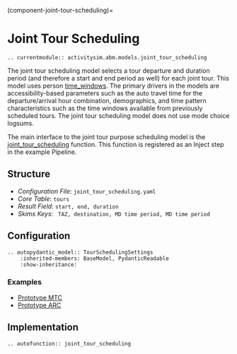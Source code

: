 (component-joint-tour-scheduling)=
# Joint Tour Scheduling

```{eval-rst}
.. currentmodule:: activitysim.abm.models.joint_tour_scheduling
```

The joint tour scheduling model selects a tour departure and duration period (and therefore a start and end
period as well) for each joint tour.  This model uses person [time_windows](time_windows). The primary drivers in the
models are accessibility-based parameters such
as the auto travel time for the departure/arrival hour combination, demographics, and time
pattern characteristics such as the time windows available from previously scheduled tours.
The joint tour scheduling model does not use mode choice logsums.

The main interface to the joint tour purpose scheduling model is the
[joint_tour_scheduling](activitysim.abm.models.joint_tour_scheduling.joint_tour_scheduling)
function.  This function is registered as an Inject step in the example Pipeline.

## Structure

- *Configuration File*: `joint_tour_scheduling.yaml`
- *Core Table*: `tours`
- *Result Field*: `start, end, duration`
- *Skims Keys*: ` TAZ, destination, MD time period, MD time period`




## Configuration

```{eval-rst}
.. autopydantic_model:: TourSchedulingSettings
    :inherited-members: BaseModel, PydanticReadable
    :show-inheritance:
```

### Examples

- [Prototype MTC](https://github.com/ActivitySim/activitysim/blob/main/activitysim/examples/prototype_mtc/configs/joint_tour_scheduling.yaml)
- [Prototype ARC](https://github.com/ActivitySim/activitysim/blob/main/activitysim/examples/prototype_arc/configs/joint_tour_scheduling.yaml)

## Implementation

```{eval-rst}
.. autofunction:: joint_tour_scheduling
```
